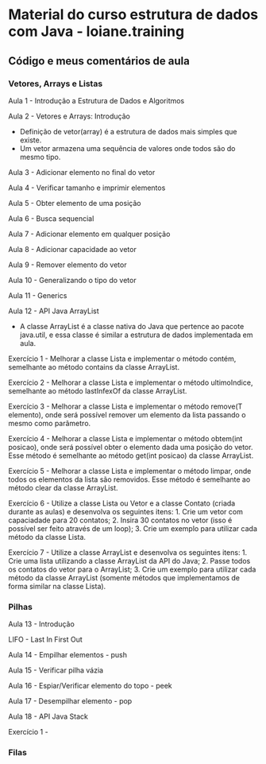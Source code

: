 # Material do curso estrutura de dados com Java - loiane.training

## Código e meus comentários de aula

### Vetores, Arrays e Listas

Aula 1 - Introdução a Estrutura de Dados e Algoritmos

Aula 2 - Vetores e Arrays: Introdução
* Definição de vetor(array) é a estrutura de dados mais simples que existe. 
* Um vetor armazena uma sequência de valores onde todos são do mesmo tipo.

Aula 3 - Adicionar elemento no final do vetor

Aula 4 - Verificar tamanho e imprimir elementos

Aula 5 - Obter elemento de uma posição

Aula 6 - Busca sequencial

Aula 7 - Adicionar elemento em qualquer posição

Aula 8 - Adicionar capacidade ao vetor

Aula 9 - Remover elemento do vetor

Aula 10 - Generalizando o tipo do vetor

Aula 11 - Generics

Aula 12 - API Java ArrayList
* A classe ArrayList é a classe nativa do Java que pertence ao pacote java.util, e essa classe é similar a estrutura de dados implementada em aula.

Exercício 1 - Melhorar a classe Lista e implementar o método contém, semelhante ao método contains da classe ArrayList.

Exercício 2 - Melhorar a classe Lista e implementar o método ultimoIndice, semelhante ao método lastInfexOf da classe ArrayList.

Exercício 3 - Melhorar a classe Lista e implementar o método remove(T elemento), onde será possível remover um elemento da lista passando o mesmo como parâmetro.

Exercício 4 - Melhorar a classe Lista e implementar o método obtem(int posicao), onde será possível obter o elemento dada uma posição do vetor. Esse método é semelhante ao método get(int posicao) da classe ArrayList.

Exercício 5 - Melhorar a classe Lista e implementar o método limpar, onde todos os elementos da lista são removidos. Esse método é semelhante ao método clear da classe ArrayList.

Exercício 6 - Utilize a classe Lista ou Vetor e a classe Contato (criada durante as aulas) e desenvolva os seguintes itens: 1. Crie um vetor com capaciadade para 20 contatos; 2. Insira 30 contatos no vetor (isso é possível ser feito através de um loop); 3. Crie um exemplo para utilizar cada método da classe Lista.

Exercício 7 - Utilize a classe ArrayList e desenvolva os seguintes itens: 1. Crie uma lista utilizando a classe ArrayList da API do Java; 2. Passe todos os contatos do vetor para o ArrayList; 3. Crie um exemplo para utilizar cada método da classe ArrayList (somente métodos que implementamos de forma similar na classe Lista).

### Pilhas
Aula 13 - Introdução

LIFO - Last In First Out

Aula 14 - Empilhar elementos - push

Aula 15 - Verificar pilha vázia

Aula 16 - Espiar/Verificar elemento do topo - peek

Aula 17 - Desempilhar elemento - pop

Aula 18 - API Java Stack

Exercício 1 - 


### Filas




